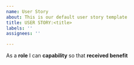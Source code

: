 ```yaml
---
name: User Story
about: This is our default user story template
title: USER STORY:<title>
labels: ''
assignees: ''

---
```


As a **role** I can **capability** so that **received benefit**
